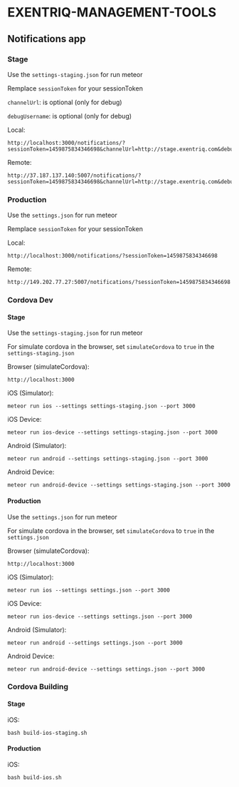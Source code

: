 # EXENTRIQ-MANAGEMENT-TOOLS

## Notifications app

### Stage

Use the ```settings-staging.json``` for run meteor

Remplace ```sessionToken``` for your sessionToken

```channelUrl```: is optional (only for debug)

```debugUsername```: is optional (only for debug)

Local:

```
http://localhost:3000/notifications/?sessionToken=1459875834346698&channelUrl=http://stage.exentriq.com&debugUsername=demo
```

Remote:

```
http://37.187.137.140:5007/notifications/?sessionToken=1459875834346698&channelUrl=http://stage.exentriq.com&debugUsername=demo
```

### Production

Use the ```settings.json``` for run meteor

Remplace ```sessionToken``` for your sessionToken

Local:

```
http://localhost:3000/notifications/?sessionToken=1459875834346698
```

Remote:

```
http://149.202.77.27:5007/notifications/?sessionToken=1459875834346698
```

### Cordova Dev

#### Stage

Use the ```settings-staging.json``` for run meteor

For simulate cordova in the browser, set ```simulateCordova``` to ```true``` in the ```settings-staging.json```

Browser (simulateCordova):

```
http://localhost:3000
```

iOS (Simulator):

```
meteor run ios --settings settings-staging.json --port 3000
```

iOS Device:

```
meteor run ios-device --settings settings-staging.json --port 3000
```

Android (Simulator):

```
meteor run android --settings settings-staging.json --port 3000
```

Android Device:

```
meteor run android-device --settings settings-staging.json --port 3000
```

#### Production

Use the ```settings.json``` for run meteor

For simulate cordova in the browser, set ```simulateCordova``` to ```true``` in the ```settings.json```

Browser (simulateCordova):

```
http://localhost:3000
```

iOS (Simulator):

```
meteor run ios --settings settings.json --port 3000
```

iOS Device:

```
meteor run ios-device --settings settings.json --port 3000
```

Android (Simulator):

```
meteor run android --settings settings.json --port 3000
```

Android Device:

```
meteor run android-device --settings settings.json --port 3000
```

### Cordova Building

#### Stage

iOS:
```
bash build-ios-staging.sh
```

#### Production

iOS:
```
bash build-ios.sh
```
